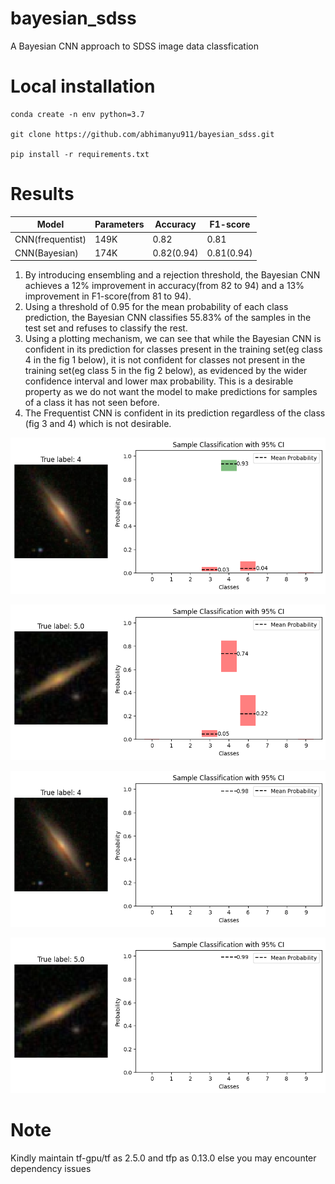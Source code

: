 # bayesian_sdss


A Bayesian CNN approach to SDSS image data classfication


# Local installation


```
conda create -n env python=3.7

git clone https://github.com/abhimanyu911/bayesian_sdss.git

pip install -r requirements.txt
```


# Results 


| Model           | Parameters  | Accuracy    | F1-score    |
| --------------- | ----------- | ----------- | ----------- | 
| CNN(frequentist)| 149K        | 0.82        | 0.81        | 
| CNN(Bayesian)   | 174K        | 0.82(0.94)  | 0.81(0.94)  |


1. By introducing ensembling and a rejection threshold, the Bayesian CNN achieves a 12% improvement in accuracy(from 82 to 94) and a 13% improvement in F1-score(from 81 to 94). 
2. Using a threshold of 0.95 for the mean probability of each class prediction, the Bayesian CNN classifies 55.83% of the samples in the test set and refuses to classify the rest.
3. Using a plotting mechanism, we can see that while the Bayesian CNN is confident in its prediction for classes present in the training set(eg class 4 in the fig 1 below), it is not confident for classes not present in the training set(eg class 5 in the fig 2 below), as evidenced by the wider confidence interval and lower max probability. This is a desirable property as we do not want the model to make predictions for samples of a class it has not seen before.
4. The Frequentist CNN is confident in its prediction regardless of the class (fig 3 and 4) which is not desirable.


![**Figure 1**](./fig1.png)

![**Figure 2**](./fig2.png)

![**Figure 3**](./fig3.png)

![**Figure 4**](./fig4.png)


# Note

Kindly maintain tf-gpu/tf as 2.5.0 and tfp as 0.13.0 else you may encounter dependency issues
